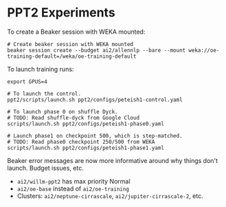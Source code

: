 # PPT2 Experiments

To create a Beaker session with WEKA mounted:

```shell
# Create beaker session with WEKA mounted
beaker session create --budget ai2/allennlp --bare --mount weka://oe-training-default=/weka/oe-training-default
```

To launch training runs:

```shell
export GPUS=4

# To launch the control.
ppt2/scripts/launch.sh ppt2/configs/peteish1-control.yaml

# To launch phase 0 on shuffle Dyck.
# TODO: Read shuffle-dyck from Google Cloud
scripts/launch.sh ppt2/configs/peteish1-phase0.yaml

# Launch phase1 on checkpoint 500, which is step-matched.
# TODO: Read phase0 checkpoint 250/500 from WEKA
scripts/launch.sh ppt2/configs/peteish1-phase1.yaml
```

Beaker error messages are now more informative around why things don't launch. Budget issues, etc.

* `ai2/willm-ppt2` has max priority Normal
* `ai2/oe-base` instead of `ai2/oe-training`
* Clusters: `ai2/neptune-cirrascale`, `ai2/jupiter-cirrascale-2`, etc.